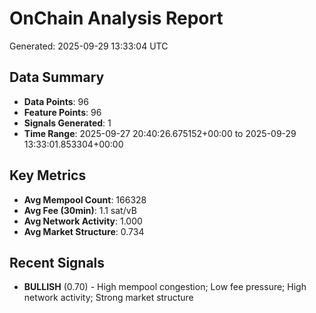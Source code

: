 # OnChain Analysis Report
Generated: 2025-09-29 13:33:04 UTC

## Data Summary
- **Data Points**: 96
- **Feature Points**: 96
- **Signals Generated**: 1
- **Time Range**: 2025-09-27 20:40:26.675152+00:00 to 2025-09-29 13:33:01.853304+00:00

## Key Metrics
- **Avg Mempool Count**: 166328
- **Avg Fee (30min)**: 1.1 sat/vB
- **Avg Network Activity**: 1.000
- **Avg Market Structure**: 0.734

## Recent Signals
- **BULLISH** (0.70) - High mempool congestion; Low fee pressure; High network activity; Strong market structure
